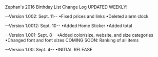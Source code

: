 Zephan's 2016 Birthday List Change Log 
UPDATED WEEKLY!

--Version 1.002: Sept. 11--
•Fixed prices and links
•Deleted alarm clock

--Version 1.0012: Sept. 10--
•Added Home Sticker
•Added total

--Version 1.001: Sept. 8--
•Added color/size, website, and size categories
•Changed font and font sizes
COMING SOON: Ranking of all items

--Version 1.00: Sept. 4--
•INITIAL RELEASE
